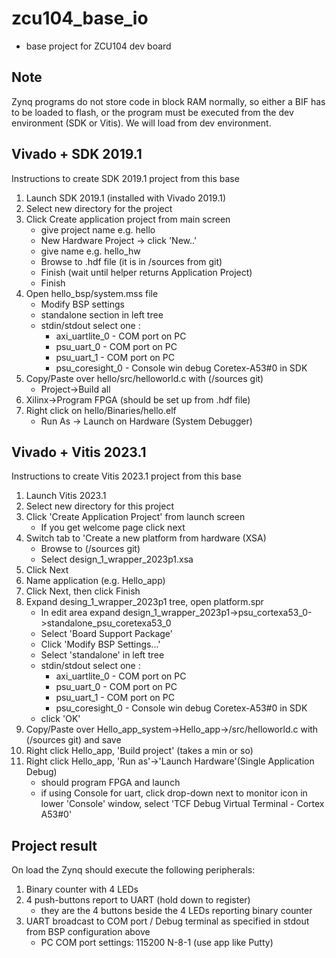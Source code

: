 # zcu104_base_io
* base project for ZCU104 dev board


## Note
Zynq programs do not store code in block RAM normally, so either a BIF has to be loaded to flash, or the program must be executed from the dev environment (SDK or Vitis).  We will load from dev environment.


## Vivado + SDK 2019.1
Instructions to create SDK 2019.1 project from this base
1) Launch SDK 2019.1 (installed with Vivado 2019.1)
2) Select new directory for the project
3) Click Create application project from main screen
   - give project name e.g. hello
   - New Hardware Project -> click 'New..'
   - give name e.g. hello_hw
   - Browse to .hdf file (it is in /sources from git)
   - Finish (wait until helper returns Application Project)
   - Finish
4) Open hello_bsp/system.mss file
   - Modify BSP settings
   - standalone section in left tree
   - stdin/stdout select one :
     * axi_uartlite_0 - COM port on PC
     * psu_uart_0 - COM port on PC
     * psu_uart_1 - COM port on PC
     * psu_coresight_0 - Console win debug Coretex-A53#0 in SDK
5) Copy/Paste over hello/src/helloworld.c with (/sources git)
   - Project->Build all
6) Xilinx->Program FPGA (should be set up from .hdf file)
7) Right click on hello/Binaries/hello.elf
   - Run As -> Launch on Hardware (System Debugger)


## Vivado + Vitis 2023.1
Instructions to create Vitis 2023.1 project from this base
1) Launch Vitis 2023.1
2) Select new directory for this project
3) Click 'Create Application Project' from launch screen
   - If you get welcome page click next
4) Switch tab to 'Create a new platform from hardware (XSA)
   - Browse to (/sources git)
   - Select design_1_wrapper_2023p1.xsa
5) Click Next
6) Name application (e.g. Hello_app)
7) Click Next, then click Finish
8) Expand desing_1_wrapper_2023p1 tree, open platform.spr
   - In edit area expand design_1_wrapper_2023p1->psu_cortexa53_0->standalone_psu_coretexa53_0
   - Select 'Board Support Package'
   - Click 'Modify BSP Settings...'
   - Select 'standalone' in left tree
   - stdin/stdout select one :
     * axi_uartlite_0 - COM port on PC
     * psu_uart_0 - COM port on PC
     * psu_uart_1 - COM port on PC
     * psu_coresight_0 - Console win debug Coretex-A53#0 in SDK
   - click 'OK'
9) Copy/Paste over Hello_app_system->Hello_app->/src/helloworld.c with (/sources git) and save
10) Right click Hello_app, 'Build project' (takes a min or so)
11) Right click Hello_app, 'Run as'->'Launch Hardware'(Single Application Debug)
    - should program FPGA and launch 
    - if using Console for uart, click drop-down next to monitor icon in lower 'Console' window, select 'TCF Debug Virtual Terminal - Cortex A53#0'


## Project result
On load the Zynq should execute the following peripherals:
1) Binary counter with 4 LEDs
2) 4 push-buttons report to UART (hold down to register)
   - they are the 4 buttons beside the 4 LEDs reporting binary counter
3) UART broadcast to COM port / Debug terminal as specified in stdout from BSP configuration above
   - PC COM port settings: 115200 N-8-1 (use app like Putty)
